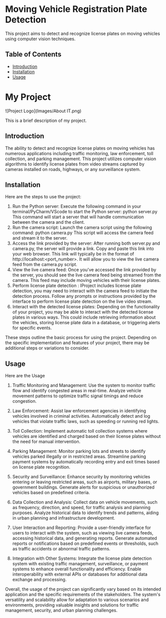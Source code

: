 # Moving Vehicle Registration Plate Detection

This project aims to detect and recognize license plates on moving vehicles using computer vision techniques.

## Table of Contents

- [Introduction](#introduction)
- [Installation](#installation)
- [Usage](#usage)

# My Project

![Project Logo](Images/About IT.png)

This is a brief description of my project.


## Introduction

The ability to detect and recognize license plates on moving vehicles has numerous applications including traffic monitoring, law enforcement, toll collection, and parking management. 
This project utilizes computer vision algorithms to identify license plates from video streams captured by cameras installed on roads, highways, or any surveillance system.

## Installation

Here are the steps to use the project:

1. Run the Python server:
   Execute the following command in your terminal/PyCharm/VScode to start the Python server:
   python server.py
   This command will start a server that will handle communication between the camera and the client.
2. Run the camera script:
   Launch the camera script using the following command:
   python camera.py
   This script will access the camera feed and stream it to the server.
3. Access the link provided by the server:
   After running both server.py and camera.py, the server will provide a link. Copy and paste this link into your web browser. This link will typically be in the format of http://localhost:<port_number>.
   It will allow you to view the live camera feed from the camera.py script.
5. View the live camera feed:
   Once you've accessed the link provided by the server, you should see the live camera feed
   being streamed from the camera. This feed may include moving vehicles with their license
   plates.
6. Perform license plate detection :
   IProject includes license plate detection, you may need to interact with the camera feed to initiate the detection process. Follow any prompts or instructions provided by the interface to perform license plate detection on the live video stream.
7. Interact with the detected license plates:
Depending on the functionality of your project, you may be able to interact with the detected license plates in various ways. This could include retrieving information about the vehicles, storing license plate data in a database, or triggering alerts for specific events.

These steps outline the basic process for using the project. Depending on the specific implementation and features of your project, there may be additional steps or variations to consider.


## Usage

Here are the Usage
   
1. Traffic Monitoring and Management:
Use the system to monitor traffic flow and identify congested areas in real-time.
Analyze vehicle movement patterns to optimize traffic signal timings and reduce congestion.

2. Law Enforcement:
Assist law enforcement agencies in identifying vehicles involved in criminal activities.
Automatically detect and log vehicles that violate traffic laws, such as speeding or running red lights.

3. Toll Collection:
Implement automatic toll collection systems where vehicles are identified and charged based on their license plates without the need for manual intervention.

4. Parking Management:
Monitor parking lots and streets to identify vehicles parked illegally or in restricted areas.
Streamline parking payment systems by automatically recording entry and exit times based on license plate recognition.
5. Security and Surveillance:
Enhance security by monitoring vehicles entering or leaving restricted areas, such as airports, military bases, or government buildings.
Generate alerts for suspicious or unauthorized vehicles based on predefined criteria.
6. Data Collection and Analysis:
Collect data on vehicle movements, such as frequency, direction, and speed, for traffic analysis and planning purposes.
Analyze historical data to identify trends and patterns, aiding in urban planning and infrastructure development.
7. User Interaction and Reporting:
Provide a user-friendly interface for users to interact with the system, such as viewing live camera feeds, accessing historical data, and generating reports.
Generate automated reports or notifications based on predefined events or thresholds, such as traffic accidents or abnormal traffic patterns.

8. Integration with Other Systems:
Integrate the license plate detection system with existing traffic management, surveillance, or payment systems to enhance overall functionality and efficiency.
Enable interoperability with external APIs or databases for additional data exchange and processing.


Overall, the usage of the project can significantly vary based on its intended application and the specific requirements of the stakeholders. The system's versatility and scalability allow for adaptation to various scenarios and environments, providing valuable insights and solutions for traffic management, security, and urban planning challenges.




